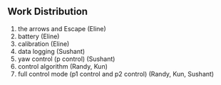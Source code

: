 ## Work Distribution
1. the arrows and Escape (Eline)  
2. battery (Eline)  
2. calibration (Eline)  
3. data logging (Sushant)  
4. yaw control (p control) (Sushant)  
5. control algorithm (Randy, Kun)  
6. full control mode (p1 control and p2 control) (Randy, Kun, Sushant)  
